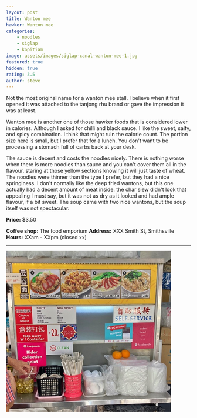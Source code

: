 ```yaml
---
layout: post
title: Wanton mee
hawker: Wanton mee
categories: 
    - noodles
    - siglap
    - kopitiam
image: assets/images/siglap-canal-wanton-mee-1.jpg
featured: true
hidden: true
rating: 3.5
author: steve
---
```


Not the most original name for a wanton mee stall. I believe when it first opened it was attached to the tanjong rhu brand or gave the impression it was at least.

Wanton mee is another one of those hawker foods that is considered lower in calories. Although I asked for chilli and black sauce. I like the sweet, salty, and spicy combination. I think that might ruin the calorie count. The portion size here is small, but I prefer that for a lunch. You don't want to be processing a stomach full of carbs back at your desk.

The sauce is decent and costs the noodles nicely. There is nothing worse when there is more noodles than sauce and you can't cover them all in the flavour, staring at those yellow sections knowing it will just taste of wheat. The noodles were thinner than the type I prefer, but they had a nice springiness. I don't normally like the deep fried wantons, but this one actually had a decent amount of meat inside. the char siew didn't look that appealing I must say, but it was not as dry as it looked and had ample flavour, if a bit sweet. The soup came with two nice wantons, but the soup itself was not spectacular.

**Price:** $3.50  

**Coffee shop:** The food emporium
**Address:** XXX Smith St, Smithsville  
**Hours:** XXam - XXpm (closed xx)  

***  

![Wanton mee eating place 3838](/assets/images/siglap-canal-wanton-mee-2.jpg "Wanton mee eating place 3838")

